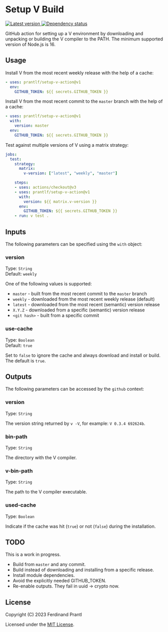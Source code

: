 # Setup V Build

[![Latest version](https://img.shields.io/npm/v/setup-v-action) ![Dependency status](https://img.shields.io/librariesio/release/npm/setup-v-action)
](https://www.npmjs.com/package/setup-v-action)

GitHub action for setting up a V environment by downloading and unpacking or building the V compiler to the PATH. The minimum supported version of Node.js is 16.

## Usage

Install V from the most recent weekly release with the help of a cache:

```yml
- uses: prantlf/setup-v-action@v1
  env:
    GITHUB_TOKEN: ${{ secrets.GITHUB_TOKEN }}
```

Install V from the most recent commit to the `master` branch with the help of a cache:

```yml
- uses: prantlf/setup-v-action@v1
  with:
    version: master
  env:
    GITHUB_TOKEN: ${{ secrets.GITHUB_TOKEN }}
```

Test against multiple versions of V using a matrix strategy:

```yml
jobs:
  test:
    strategy:
      matrix:
        v-version: ["latest", "weekly", "master"]

    steps:
    - uses: actions/checkout@v3
    - uses: prantlf/setup-v-action@v1
      with:
        version: ${{ matrix.v-version }}
      env:
        GITHUB_TOKEN: ${{ secrets.GITHUB_TOKEN }}
    - run: v test .
```

## Inputs

The following parameters can be specified using the `with` object:

### version

Type: `String`<br>
Default: `weekly`

One of the following values is supported:

* `master` - built from the most recent commit to the `master` branch
* `weekly` - downloaded from the most recent weekly release (default)
* `latest` - downloaded from the most recent (semantic) version release
* `X.Y.Z` - downloaded from a specific (semantic) version release
* `<git hash>` - built from a specific commit

### use-cache

Type: `Boolean`<br>
Default: `true`

Set to `false` to ignore the cache and always download and install or build. The default is `true`.

## Outputs

The following parameters can be accessed by the `github` context:

### version

Type: `String`<br>

The version string returned by `v -V`, for example: `V 0.3.4 692624b`.

### bin-path

Type: `String`<br>

The directory with the V compiler.

### v-bin-path

Type: `String`<br>

The path to the V compiler executable.

### used-cache

Type: `Boolean`<br>

Indicate if the cache was hit (`true`) or not (`false`) during the installation.

## TODO

This is a work in progress.

* Build from `master` and any commit.
* Build instead of downloading and installing from a specific release.
* Install module dependencies.
* Avoid the explicitly needed GITHUB_TOKEN.
* Re-enable outputs. They fail in uuid -> crypto now.

## License

Copyright (C) 2023 Ferdinand Prantl

Licensed under the [MIT License].

[MIT License]: http://en.wikipedia.org/wiki/MIT_License
